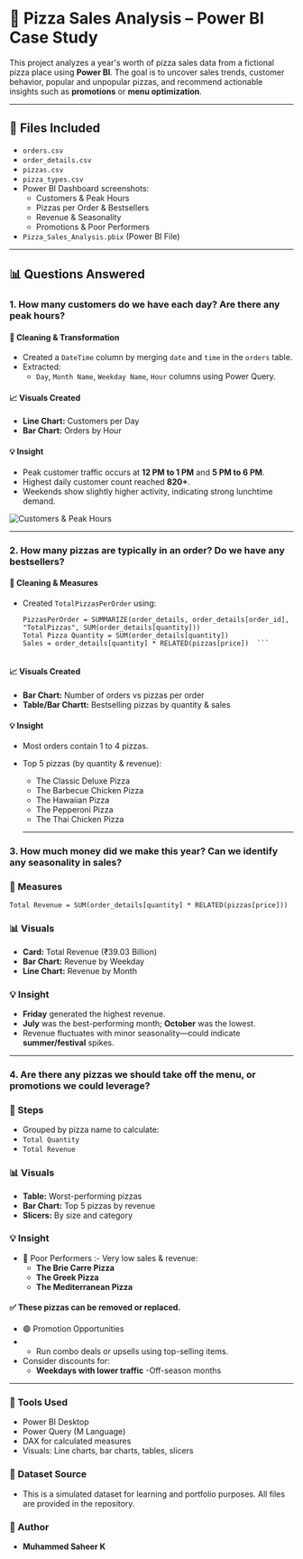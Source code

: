 # 🍕 Pizza Sales Analysis – Power BI Case Study

This project analyzes a year's worth of pizza sales data from a fictional pizza place using **Power BI**. The goal is to uncover sales trends, customer behavior, popular and unpopular pizzas, and recommend actionable insights such as **promotions** or **menu optimization**.

---

## 📁 Files Included

- `orders.csv`
- `order_details.csv`
- `pizzas.csv`
- `pizza_types.csv`
- Power BI Dashboard screenshots:
  - Customers & Peak Hours
  - Pizzas per Order & Bestsellers
  - Revenue & Seasonality
  - Promotions & Poor Performers
- `Pizza_Sales_Analysis.pbix` (Power BI File)

---

## 📊 Questions Answered

### 1. **How many customers do we have each day? Are there any peak hours?**

#### 🔧 Cleaning & Transformation
- Created a `DateTime` column by merging `date` and `time` in the `orders` table.
- Extracted:
  - `Day`, `Month Name`, `Weekday Name`, `Hour` columns using Power Query.

#### 📈 Visuals Created
- **Line Chart:** Customers per Day
- **Bar Chart:** Orders by Hour

#### 💡 Insight
- Peak customer traffic occurs at **12 PM to 1 PM** and **5 PM to 6 PM**.
- Highest daily customer count reached **820+**.
- Weekends show slightly higher activity, indicating strong lunchtime demand.

![Customers & Peak Hours](./https://github.com/muhammed-saheer/Case-Study_1----Pizza-Sales-Analysis/blob/main/Dashboard%20images/Peak%20Hour%20%20%20Customers%20Per%20Day.png)

---

### 2. **How many pizzas are typically in an order? Do we have any bestsellers?**

#### 🔧 Cleaning & Measures
- Created `TotalPizzasPerOrder` using:
  ```dax
  PizzasPerOrder = SUMMARIZE(order_details, order_details[order_id], "TotalPizzas", SUM(order_details[quantity]))
  Total Pizza Quantity = SUM(order_details[quantity])
  Sales = order_details[quantity] * RELATED(pizzas[price])  ```


#### 📈 Visuals Created
- **Bar Chart:** Number of orders vs pizzas per order
- **Table/Bar Chartt:** Bestselling pizzas by quantity & sales

#### 💡 Insight
- Most orders contain 1 to 4 pizzas.
- Top 5 pizzas (by quantity & revenue):
  - The Classic Deluxe Pizza
  - The Barbecue Chicken Pizza
  - The Hawaiian Pizza
  - The Pepperoni Pizza
  - The Thai Chicken Pizza
 
  ---
 

### 3. How much money did we make this year? Can we identify any seasonality in sales?

### 🔧 Measures

  ```dax
Total Revenue = SUM(order_details[quantity] * RELATED(pizzas[price]))
  ```

### 📊 Visuals
- **Card:** Total Revenue (₹39.03 Billion)
- **Bar Chart:** Revenue by Weekday
- **Line Chart:** Revenue by Month

### 💡 Insight
- **Friday** generated the highest revenue.
- **July** was the best-performing month; **October** was the lowest.
- Revenue fluctuates with minor seasonality—could indicate **summer/festival** spikes.

---

### 4. Are there any pizzas we should take off the menu, or promotions we could leverage?

### 🔧 Steps
- Grouped by pizza name to calculate:
 -  `Total Quantity`
 - `Total Revenue`

### 📊 Visuals
- **Table:** Worst-performing pizzas
- **Bar Chart:** Top 5 pizzas by revenue
- **Slicers:** By size and category

### 💡 Insight
- 🚫 Poor Performers :- Very low sales & revenue:
  - **The Brie Carre Pizza**
  - **The Greek Pizza**
  - **The Mediterranean Pizza**

#### ✅ These pizzas can be removed or replaced.

- 🟢 Promotion Opportunities
- - Run combo deals or upsells using top-selling items.
- Consider discounts for:
  - **Weekdays with lower traffic**
-Off-season months

---

### 📌 Tools Used
- Power BI Desktop
- Power Query (M Language)
- DAX for calculated measures
- Visuals: Line charts, bar charts, tables, slicers

### 📁 Dataset Source
- This is a simulated dataset for learning and portfolio purposes. All files are provided in the repository.

### 📌 Author
- **Muhammed Saheer K**

